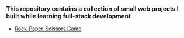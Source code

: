 ### This repository contains a collection of small web projects I built while learning full-stack development


- [Rock-Paper-Scissors Game]([https://github.com/YOUR-USERNAME/Rock-Paper-Scissors](https://github.com/Mecha-Coder/Rock-Paper-Scissors.git)) 
